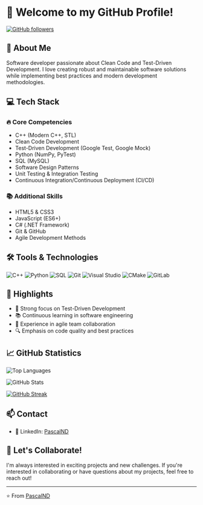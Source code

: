# 👋 Welcome to my GitHub Profile!

[![GitHub followers](https://img.shields.io/github/followers/PascalND?label=Follow&style=social)](https://github.com/YOUR_USERNAME)

## 🚀 About Me

Software developer passionate about Clean Code and Test-Driven Development. I love creating robust and maintainable software solutions while implementing best practices and modern development methodologies.

## 💻 Tech Stack

### 🔥 Core Competencies
- C++ (Modern C++, STL)
- Clean Code Development
- Test-Driven Development (Google Test, Google Mock)
- Python (NumPy, PyTest)
- SQL (MySQL)
- Software Design Patterns
- Unit Testing & Integration Testing
- Continuous Integration/Continuous Deployment (CI/CD)

### 📚 Additional Skills
- HTML5 & CSS3
- JavaScript (ES6+)
- C# (.NET Framework)
- Git & GitHub
- Agile Development Methods

## 🛠️ Tools & Technologies

![C++](https://img.shields.io/badge/-C++-00599C?style=flat-square&logo=c%2B%2B)
![Python](https://img.shields.io/badge/-Python-3776AB?style=flat-square&logo=python&logoColor=white)
![SQL](https://img.shields.io/badge/-SQL-4479A1?style=flat-square&logo=mysql&logoColor=white)
![Git](https://img.shields.io/badge/-Git-F05032?style=flat-square&logo=git&logoColor=white)
![Visual Studio](https://img.shields.io/badge/-Visual%20Studio-5C2D91?style=flat-square&logo=visual-studio)
![CMake](https://img.shields.io/badge/-CMake-064F8C?style=flat-square&logo=cmake)
![GitLab](https://img.shields.io/badge/-GitLab-FCA121?style=flat-square&logo=gitlab)

## 🌟 Highlights

- 🧪 Strong focus on Test-Driven Development
- 📚 Continuous learning in software engineering
- 🤝 Experience in agile team collaboration
- 🔍 Emphasis on code quality and best practices

## 📈 GitHub Statistics

![Top Languages](https://github-readme-stats-git-masterrstaa-rickstaa.vercel.app/api/top-langs/?username=PascalND&layout=compact&theme=radical&hide_border=true&langs_count=8)

![GitHub Stats](https://github-readme-stats-git-masterrstaa-rickstaa.vercel.app/api?username=PascalND&show_icons=true&theme=radical&count_private=true&include_all_commits=true&hide_border=true)

[![GitHub Streak](https://github-readme-streak-stats.herokuapp.com/?user=PascalND&theme=radical&hide_border=true)](https://github.com/PascalND)

## 📫 Contact

- 💼 LinkedIn: [PascalND](https://www.linkedin.com/in/pascalnd/)

## 🤝 Let's Collaborate!

I'm always interested in exciting projects and new challenges. If you're interested in collaborating or have questions about my projects, feel free to reach out!

---
⭐️ From [PascalND](https://github.com/PascalND)
